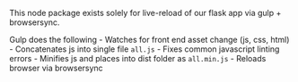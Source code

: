 This node package exists solely for live-reload of our flask app via gulp + browsersync.

Gulp does the following
    - Watches for front end asset change (js, css, html)
    - Concatenates js into single file `all.js`
    - Fixes common javascript linting errors
    - Minifies js and places into dist folder as `all.min.js`
    - Reloads browser via browsersync
